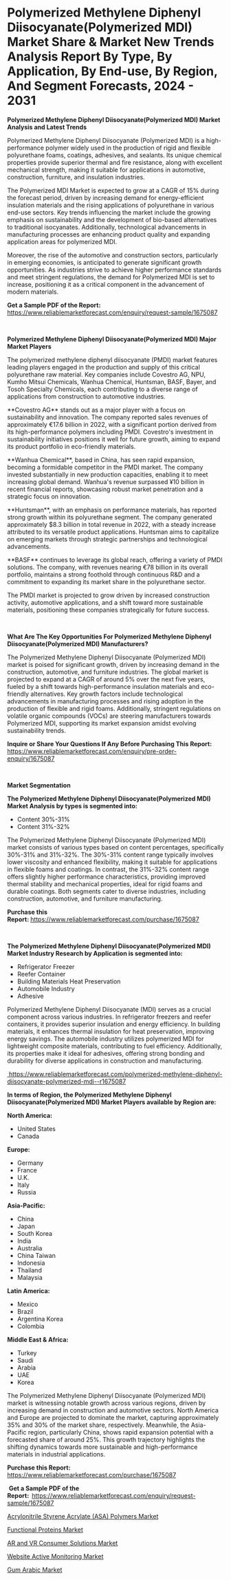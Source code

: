 <p><h1>Polymerized Methylene Diphenyl Diisocyanate(Polymerized MDI) Market Share & Market New Trends Analysis Report By Type, By Application, By End-use, By Region, And Segment Forecasts, 2024 - 2031</h1></p><p><strong>Polymerized Methylene Diphenyl Diisocyanate(Polymerized MDI) Market Analysis and Latest Trends</strong></p>
<p><p>Polymerized Methylene Diphenyl Diisocyanate (Polymerized MDI) is a high-performance polymer widely used in the production of rigid and flexible polyurethane foams, coatings, adhesives, and sealants. Its unique chemical properties provide superior thermal and fire resistance, along with excellent mechanical strength, making it suitable for applications in automotive, construction, furniture, and insulation industries. </p><p>The Polymerized MDI Market is expected to grow at a CAGR of 15% during the forecast period, driven by increasing demand for energy-efficient insulation materials and the rising applications of polyurethane in various end-use sectors. Key trends influencing the market include the growing emphasis on sustainability and the development of bio-based alternatives to traditional isocyanates. Additionally, technological advancements in manufacturing processes are enhancing product quality and expanding application areas for polymerized MDI. </p><p>Moreover, the rise of the automotive and construction sectors, particularly in emerging economies, is anticipated to generate significant growth opportunities. As industries strive to achieve higher performance standards and meet stringent regulations, the demand for Polymerized MDI is set to increase, positioning it as a critical component in the advancement of modern materials.</p></p>
<p><strong>Get a Sample PDF of the Report:&nbsp;</strong> <a href="https://www.reliablemarketforecast.com/enquiry/request-sample/1675087?utm_campaign=1129&utm_medium=2&utm_source=Github&utm_content=ia&utm_term=10102024&utm_id=polymerized-methylene-diphenyl-diisocyanatepolymerized-mdi">https://www.reliablemarketforecast.com/enquiry/request-sample/1675087</a></p>
<p>&nbsp;</p>
<p><strong>Polymerized Methylene Diphenyl Diisocyanate(Polymerized MDI) Major Market Players</strong></p>
<p><p>The polymerized methylene diphenyl diisocyanate (PMDI) market features leading players engaged in the production and supply of this critical polyurethane raw material. Key companies include Covestro AG, NPU, Kumho Mitsui Chemicals, Wanhua Chemical, Huntsman, BASF, Bayer, and Tosoh Specialty Chemicals, each contributing to a diverse range of applications from construction to automotive industries.</p><p>**Covestro AG** stands out as a major player with a focus on sustainability and innovation. The company reported sales revenues of approximately €17.6 billion in 2022, with a significant portion derived from its high-performance polymers including PMDI. Covestro's investment in sustainability initiatives positions it well for future growth, aiming to expand its product portfolio in eco-friendly materials.</p><p>**Wanhua Chemical**, based in China, has seen rapid expansion, becoming a formidable competitor in the PMDI market. The company invested substantially in new production capacities, enabling it to meet increasing global demand. Wanhua's revenue surpassed ¥10 billion in recent financial reports, showcasing robust market penetration and a strategic focus on innovation.</p><p>**Huntsman**, with an emphasis on performance materials, has reported strong growth within its polyurethane segment. The company generated approximately $8.3 billion in total revenue in 2022, with a steady increase attributed to its versatile product applications. Huntsman aims to capitalize on emerging markets through strategic partnerships and technological advancements.</p><p>**BASF** continues to leverage its global reach, offering a variety of PMDI solutions. The company, with revenues nearing €78 billion in its overall portfolio, maintains a strong foothold through continuous R&D and a commitment to expanding its market share in the polyurethane sector.</p><p>The PMDI market is projected to grow driven by increased construction activity, automotive applications, and a shift toward more sustainable materials, positioning these companies strategically for future success.</p></p>
<p>&nbsp;</p>
<p><strong>What Are The Key Opportunities For Polymerized Methylene Diphenyl Diisocyanate(Polymerized MDI) Manufacturers?</strong></p>
<p><p>The Polymerized Methylene Diphenyl Diisocyanate (Polymerized MDI) market is poised for significant growth, driven by increasing demand in the construction, automotive, and furniture industries. The global market is projected to expand at a CAGR of around 5% over the next five years, fueled by a shift towards high-performance insulation materials and eco-friendly alternatives. Key growth factors include technological advancements in manufacturing processes and rising adoption in the production of flexible and rigid foams. Additionally, stringent regulations on volatile organic compounds (VOCs) are steering manufacturers towards Polymerized MDI, supporting its market expansion amidst evolving sustainability trends.</p></p>
<p><strong>Inquire or Share Your Questions If Any Before Purchasing This Report:</strong> <a href="https://www.reliablemarketforecast.com/enquiry/pre-order-enquiry/1675087?utm_campaign=1129&utm_medium=2&utm_source=Github&utm_content=ia&utm_term=10102024&utm_id=polymerized-methylene-diphenyl-diisocyanatepolymerized-mdi">https://www.reliablemarketforecast.com/enquiry/pre-order-enquiry/1675087</a></p>
<p>&nbsp;</p>
<p><strong>Market Segmentation</strong></p>
<p><strong>The Polymerized Methylene Diphenyl Diisocyanate(Polymerized MDI) Market Analysis by types is segmented into:</strong></p>
<p><ul><li>Content 30%-31%</li><li>Content 31%-32%</li></ul></p>
<p><p>The Polymerized Methylene Diphenyl Diisocyanate (Polymerized MDI) market consists of various types based on content percentages, specifically 30%-31% and 31%-32%. The 30%-31% content range typically involves lower viscosity and enhanced flexibility, making it suitable for applications in flexible foams and coatings. In contrast, the 31%-32% content range offers slightly higher performance characteristics, providing improved thermal stability and mechanical properties, ideal for rigid foams and durable coatings. Both segments cater to diverse industries, including construction, automotive, and furniture manufacturing.</p></p>
<p><strong>Purchase this Report:&nbsp;</strong><a href="https://www.reliablemarketforecast.com/purchase/1675087?utm_campaign=1129&utm_medium=2&utm_source=Github&utm_content=ia&utm_term=10102024&utm_id=polymerized-methylene-diphenyl-diisocyanatepolymerized-mdi">https://www.reliablemarketforecast.com/purchase/1675087</a></p>
<p>&nbsp;</p>
<p><strong>The Polymerized Methylene Diphenyl Diisocyanate(Polymerized MDI) Market Industry Research by Application is segmented into:</strong></p>
<p><ul><li>Refrigerator Freezer</li><li>Reefer Container</li><li>Building Materials Heat Preservation</li><li>Automobile Industry</li><li>Adhesive</li></ul></p>
<p><p>Polymerized Methylene Diphenyl Diisocyanate (MDI) serves as a crucial component across various industries. In refrigerator freezers and reefer containers, it provides superior insulation and energy efficiency. In building materials, it enhances thermal insulation for heat preservation, improving energy savings. The automobile industry utilizes polymerized MDI for lightweight composite materials, contributing to fuel efficiency. Additionally, its properties make it ideal for adhesives, offering strong bonding and durability for diverse applications in construction and manufacturing.</p></p>
<p><a href="https://www.reliablemarketforecast.com/polymerized-methylene-diphenyl-diisocyanate-polymerized-mdi--r1675087?utm_campaign=1129&utm_medium=2&utm_source=Github&utm_content=ia&utm_term=10102024&utm_id=polymerized-methylene-diphenyl-diisocyanatepolymerized-mdi">&nbsp;https://www.reliablemarketforecast.com/polymerized-methylene-diphenyl-diisocyanate-polymerized-mdi--r1675087</a></p>
<p><strong>In terms of Region, the Polymerized Methylene Diphenyl Diisocyanate(Polymerized MDI) Market Players available by Region are:</strong></p>
<p>
    <p> <strong> North America: </strong>
        <ul>
            <li>United States</li>
            <li>Canada</li>
        </ul>
        </p> 
    <p> <strong> Europe: </strong>
        <ul>
            <li>Germany</li>
            <li>France</li>
            <li>U.K.</li>
            <li>Italy</li>
            <li>Russia</li>
        </ul>
        </p> 
    <p> <strong> Asia-Pacific: </strong>
        <ul>
            <li>China</li>
            <li>Japan</li>
            <li>South Korea</li>
            <li>India</li>
            <li>Australia</li>
            <li>China Taiwan</li>
            <li>Indonesia</li>
            <li>Thailand</li>
            <li>Malaysia</li>
        </ul>
        </p> 
    <p> <strong> Latin America: </strong>
        <ul>
            <li>Mexico</li>
            <li>Brazil</li>
            <li>Argentina Korea</li>
            <li>Colombia</li>
        </ul>
        </p> 
    <p> <strong> Middle East & Africa: </strong>
        <ul>
            <li>Turkey</li>
            <li>Saudi</li>
            <li>Arabia</li>
            <li>UAE</li>
            <li>Korea</li>
        </ul>
    </p>
    </p>
<p><p>The Polymerized Methylene Diphenyl Diisocyanate (Polymerized MDI) market is witnessing notable growth across various regions, driven by increasing demand in construction and automotive sectors. North America and Europe are projected to dominate the market, capturing approximately 35% and 30% of the market share, respectively. Meanwhile, the Asia-Pacific region, particularly China, shows rapid expansion potential with a forecasted share of around 25%. This growth trajectory highlights the shifting dynamics towards more sustainable and high-performance materials in industrial applications.</p></p>
<p><strong>Purchase this Report: </strong><a href="https://www.reliablemarketforecast.com/purchase/1675087?utm_campaign=1129&utm_medium=2&utm_source=Github&utm_content=ia&utm_term=10102024&utm_id=polymerized-methylene-diphenyl-diisocyanatepolymerized-mdi">https://www.reliablemarketforecast.com/purchase/1675087</a></p>
<p>&nbsp;<strong>Get a Sample PDF of the Report:&nbsp;&nbsp;</strong><a href="https://www.reliablemarketforecast.com/enquiry/request-sample/1675087?utm_campaign=1129&utm_medium=2&utm_source=Github&utm_content=ia&utm_term=10102024&utm_id=polymerized-methylene-diphenyl-diisocyanatepolymerized-mdi">https://www.reliablemarketforecast.com/enquiry/request-sample/1675087</a></p>
<p><strong></strong></p>
<p><p><a href="https://github.com/stoudhslucenau6/Market-Research-Report-List-1/blob/main/acrylonitrile-styrene-acrylate-asa-polymers-market.md?utm_campaign=1129&utm_medium=2&utm_source=Github&utm_content=ia&utm_term=10102024&utm_id=polymerized-methylene-diphenyl-diisocyanatepolymerized-mdi">Acrylonitrile Styrene Acrylate (ASA) Polymers Market</a></p><p><a href="https://issuu.com/reportprime-2/docs/functional-proteins-market-size-203_e5b0ed47493e91?utm_campaign=1129&utm_medium=2&utm_source=Github&utm_content=ia&utm_term=10102024&utm_id=polymerized-methylene-diphenyl-diisocyanatepolymerized-mdi">Functional Proteins Market</a></p><p><a href="https://www.linkedin.com/pulse/ar-vr-consumer-solutions-market-global-regional-analysis-gea8e?utm_campaign=1129&utm_medium=2&utm_source=Github&utm_content=ia&utm_term=10102024&utm_id=polymerized-methylene-diphenyl-diisocyanatepolymerized-mdi">AR and VR Consumer Solutions Market</a></p><p><a href="https://www.linkedin.com/pulse/website-active-monitoring-sector-surge-133-growth-roadmap-lv6ze?utm_campaign=1129&utm_medium=2&utm_source=Github&utm_content=ia&utm_term=10102024&utm_id=polymerized-methylene-diphenyl-diisocyanatepolymerized-mdi">Website Active Monitoring Market</a></p><p><a href="https://issuu.com/reportprime-2/docs/gum-arabic-market-size-2030.pptx_23f3b2c31bfc68?utm_campaign=1129&utm_medium=2&utm_source=Github&utm_content=ia&utm_term=10102024&utm_id=polymerized-methylene-diphenyl-diisocyanatepolymerized-mdi">Gum Arabic Market</a></p></p>